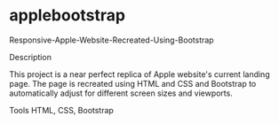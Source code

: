 # applebootstrap
Responsive-Apple-Website-Recreated-Using-Bootstrap

Description

This project is a near perfect replica of Apple website's current landing page. The page is recreated using HTML and CSS and Bootstrap to automatically adjust for different screen sizes and viewports.

Tools
HTML, CSS, Bootstrap
